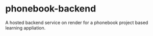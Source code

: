 # phonebook-backend
A hosted backend service on render for a phonebook project based learning appliation.
